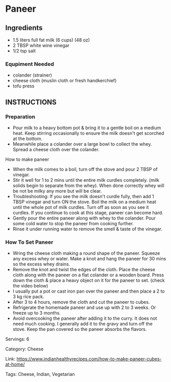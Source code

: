 # Paneer

## Ingredients

- 1.5 liters full fat milk (6 cups) (48 oz)
- 2 TBSP white wine vinegar
- 1/2 tsp salt

### Equpiment Needed

- colander (strainer)
- cheese cloth (muslin cloth or fresh handkerchief)
- tofu press

## INSTRUCTIONS

### Preparation

- Pour milk to a heavy bottom pot & bring it to a gentle boil on a medium heat. Keep stirring occasionally to ensure the milk doesn't get scorched at the bottom.
- Meanwhile place a colander over a large bowl to collect the whey. Spread a cheese cloth over the colander.

How to make paneer

- When the milk comes to a boil, turn off the stove and pour 2 TBSP of vinegar.
- Stir it well for 1 to 2 mins until the entire milk curdles completely. (milk solids begin to separate from the whey). When done correctly whey will be not be milky any more but will be clear.
- Troubleshooting: If you see the milk doesn't curdle fully, then add 1 TBSP vinegar and turn ON the stove. Boil the milk on a medium heat until the whole pot of milk curdles. Turn off as soon as you see it curdles. If you continue to cook at this stage, paneer can become hard.
- Gently pour the entire paneer along with whey to the colander. Pour some cold water to stop the paneer from cooking further.
- Rinse it under running water to remove the smell & taste of the vinegar.

### How To Set Paneer

- Wring the cheese cloth making a round shape of the paneer. Squeeze any excess whey or water. Make a knot and hang the paneer for 30 mins so the excess whey drains.
- Remove the knot and twist the edges of the cloth. Place the cheese cloth along with the paneer on a flat colander or a wooden board. Press down the cloth & place a heavy object on it for the paneer to set. (check the video below)
- I usually put a pot or cast iron pan over the paneer and then place a 2 to 3 kg rice pack.
- After 3 to 4 hours, remove the cloth and cut the paneer to cubes.
- Refrigerate the homemade paneer and use up with 2 to 3 weeks. Or freeze up to 3 months.
- Avoid overcooking the paneer after adding it to the curry. It does not need much cooking. I generally add it to the gravy and turn off the stove. Keep the pan covered so the paneer absorbs the flavors.

Servings: 6

Category: Cheese

Link: https://www.indianhealthyrecipes.com/how-to-make-paneer-cubes-at-home/

Tags: Cheese, Indian, Vegetarian

